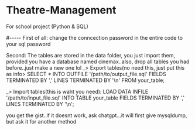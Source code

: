 # Theatre-Management
For school project (Python &amp; SQL)

#-----
First of all: change the conncection password in the entire code to your sql password

Second: The tables are stored in the data folder, you just import them, provided you have a database named cinemax..also, drop all tables you had before..just make a new one lol
_> Export tables(no need this, just put this as info>
SELECT *
INTO OUTFILE '/path/to/output_file.sql'
FIELDS TERMINATED BY ','
LINES TERMINATED BY '\n'
FROM your_table;

_> Import tables(this is waht you need):
LOAD DATA INFILE '/path/to/input_file.sql'
INTO TABLE your_table
FIELDS TERMINATED BY ','
LINES TERMINATED BY '\n';

you get the gist..if it doesnt work, ask chatgpt...it will first give mysqldump, but ask it for another method

